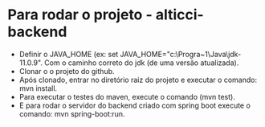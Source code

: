 # Para rodar o projeto - alticci-backend

- Definir o JAVA_HOME (ex: set JAVA_HOME="c:\Progra~1\Java\jdk-11.0.9". Com o caminho correto do jdk (de uma versão atualizada).
- Clonar o o projeto do github.
- Após clonado, entrar no diretório raiz do projeto e executar o comando: mvn install.
- Para executar o testes do maven, execute o comando (mvn test).
- E para rodar o servidor do backend criado com spring boot execute o comando: mvn spring-boot:run.
